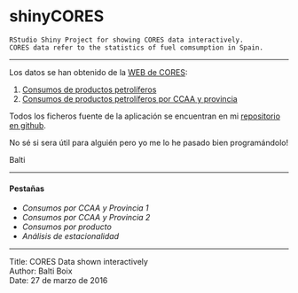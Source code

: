 # shinyCORES

```
RStudio Shiny Project for showing CORES data interactively.
CORES data refer to the statistics of fuel comsumption in Spain.
```

- - -

Los datos se han obtenido de la [WEB de CORES](http://www.cores.es/):

1. 	[Consumos de productos petrolíferos](http://www.cores.es/sites/default/files/archivos/estadisticas/consumos-pp.xlsx)
2. 	[Consumos de productos petrolíferos por CCAA y provincia](http://www.cores.es/sites/default/files/archivos/estadisticas/consumos-pp-ccaa-provincias.xlsx)

Todos los ficheros fuente de la aplicación se encuentran en mi [repositorio en github](https://github.com/BaltiBoix/shinyCORES).

No sé si sera útil para alguién pero yo me lo he pasado bien programándolo!

Balti

- - -


#### Pestañas

* *Consumos por CCAA y Provincia 1*
* *Consumos por CCAA y Provincia 2*
* *Consumos por producto*
* *Análisis de estacionalidad*

*************************************************************


Title: CORES Data shown interactively  
Author: Balti Boix  
Date: 27 de marzo de 2016  



